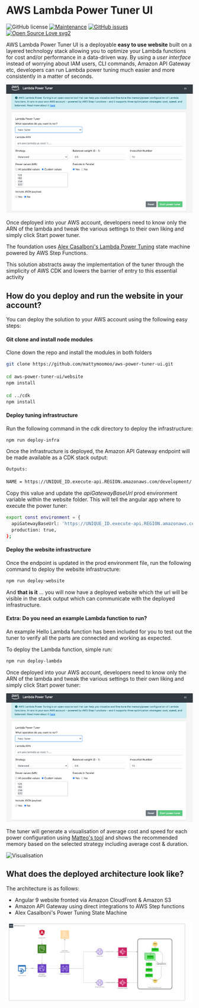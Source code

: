 # AWS Lambda Power Tuner UI

![GitHub license](https://img.shields.io/github/license/mattymoomoo/aws-power-tuner-ui)
[![Maintenance](https://img.shields.io/badge/Maintained%3F-yes-green.svg)](https://GitHub.com/mattymoomoo/aws-power-tuner-ui/graphs/commit-activity)
[![GitHub issues](https://img.shields.io/github/issues/mattymoomoo/aws-power-tuner-ui.svg)](https://github.com/mattymoomoo/aws-power-tuner-ui/issues)
[![Open Source Love svg2](https://badges.frapsoft.com/os/v2/open-source.svg?v=103)](https://github.com/ellerbrock/open-source-badges/)

AWS Lambda Power Tuner UI is a deployable **easy to use website** built on a layered technology stack allowing you to optimize your Lambda functions for cost and/or performance in a data-driven way. By using a *user interface* instead of worrying about IAM users, CLI commands, Amazon API Gateway etc, developers can run Lambda power tuning much easier and more consistently in a matter of seconds.  

![Website](imgs/website.png?raw=true)

Once deployed into your AWS account, developers need to know only the ARN of the lambda and tweak the various settings to their own liking and simply click Start power tuner.

The foundation uses [Alex Casalboni's Lambda Power Tuning](https://github.com/alexcasalboni/aws-lambda-power-tuning) state machine powered by AWS Step Functions.

This solution abstracts away the implementation of the tuner through the simplicity of AWS CDK and lowers the barrier of entry to this essential activity

## How do you deploy and run the website in your account?

You can deploy the solution to your AWS account using the following easy steps:

#### Git clone and install node modules

Clone down the repo and install the modules in both folders
```bash
git clone https://github.com/mattymoomoo/aws-power-tuner-ui.git

cd aws-power-tuner-ui/website
npm install

cd ../cdk
npm install
```

#### Deploy tuning infrastructure

Run the following command in the _cdk_ directory to deploy the infrastructure:

```bash
npm run deploy-infra
```

Once the infrastructure is deployed, the Amazon API Gateway endpoint will be made available as a CDK stack output:

```bash
Outputs:

NAME = https://UNIQUE_ID.execute-api.REGION.amazonaws.com/development/
```

Copy this value and update the _apiGatewayBaseUrl_ prod environment variable within the website folder. This will tell the angular app where to execute the power tuner:

```bash
export const environment = {
  apiGatewayBaseUrl: 'https://UNIQUE_ID.execute-api.REGION.amazonaws.com/development/',
  production: true,
};

```
#### Deploy the website infrastructure

Once the endpoint is updated in the prod environment file, run the following command to deploy the website infrastructure:

```bash
npm run deploy-website
```

And **that is it** ... you will now have a deployed website which the url will be visible in the stack output which can communicate with the deployed infrastructure.

#### Extra: Do you need an example Lambda function to run?

An example Hello Lambda function has been included for you to test out the tuner to verify all the parts are connected and working as expected.

To deploy the Lambda function, simple run:

```bash
npm run deploy-lambda
```

Once deployed into your AWS account, developers need to know only the ARN of the lambda and tweak the various settings to their own liking and simply click Start power tuner:

![Website](imgs/website.png?raw=true)

The tuner will generate a visualisation of average cost and speed for each power configuration using [Matteo's tool](https://github.com/matteo-ronchetti/aws-lambda-power-tuning-ui) and shows the recommended memory based on the selected strategy including average cost & duration.

![Visualisation](imgs/visual.png.png?raw=true)



## What does the deployed architecture look like?

The architecture is as follows:

- Angular 9 website fronted via Amazon CloudFront & Amazon S3
- Amazon API Gateway using direct integrations to AWS Step functions
- Alex Casalboni's Power Tuning State Machine

![Architecture](imgs/infrastructure.png?raw=true)

